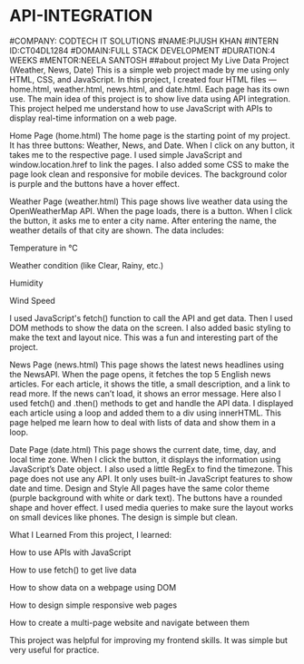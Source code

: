 # API-INTEGRATION
#COMPANY: CODTECH IT SOLUTIONS #NAME:PIJUSH KHAN #INTERN ID:CT04DL1284 #DOMAIN:FULL STACK DEVELOPMENT #DURATION:4 WEEKS #MENTOR:NEELA SANTOSH
##about project My Live Data Project (Weather, News, Date) This is a simple web project made by me using only HTML, CSS, and JavaScript. In this project, I created four HTML files — home.html, weather.html, news.html, and date.html. Each page has its own use. The main idea of this project is to show live data using API integration. This project helped me understand how to use JavaScript with APIs to display real-time information on a web page.

Home Page (home.html) The home page is the starting point of my project. It has three buttons: Weather, News, and Date. When I click on any button, it takes me to the respective page. I used simple JavaScript and window.location.href to link the pages. I also added some CSS to make the page look clean and responsive for mobile devices. The background color is purple and the buttons have a hover effect.

Weather Page (weather.html) This page shows live weather data using the OpenWeatherMap API. When the page loads, there is a button. When I click the button, it asks me to enter a city name. After entering the name, the weather details of that city are shown. The data includes:

Temperature in °C

Weather condition (like Clear, Rainy, etc.)

Humidity

Wind Speed

I used JavaScript's fetch() function to call the API and get data. Then I used DOM methods to show the data on the screen. I also added basic styling to make the text and layout nice. This was a fun and interesting part of the project.

News Page (news.html) This page shows the latest news headlines using the NewsAPI. When the page opens, it fetches the top 5 English news articles. For each article, it shows the title, a small description, and a link to read more. If the news can’t load, it shows an error message.
Here also I used fetch() and .then() methods to get and handle the API data. I displayed each article using a loop and added them to a div using innerHTML. This page helped me learn how to deal with lists of data and show them in a loop.

Date Page (date.html) This page shows the current date, time, day, and local time zone. When I click the button, it displays the information using JavaScript’s Date object. I also used a little RegEx to find the timezone. This page does not use any API. It only uses built-in JavaScript features to show date and time.
Design and Style All pages have the same color theme (purple background with white or dark text). The buttons have a rounded shape and hover effect. I used media queries to make sure the layout works on small devices like phones. The design is simple but clean.

What I Learned From this project, I learned:

How to use APIs with JavaScript

How to use fetch() to get live data

How to show data on a webpage using DOM

How to design simple responsive web pages

How to create a multi-page website and navigate between them

This project was helpful for improving my frontend skills. It was simple but very useful for practice.
